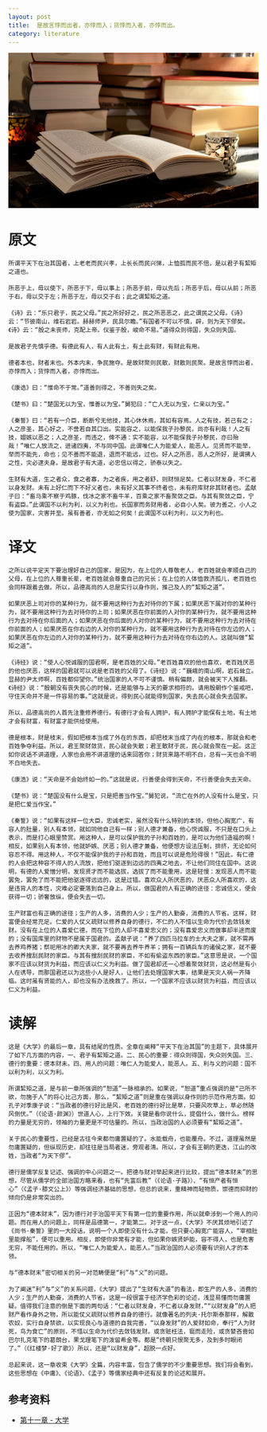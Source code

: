 ```yaml
---
layout: post
title:  是故言悖而出者，亦悖而入；货悖而入者，亦悖而出。
category: literature
---
```


![](/assets/img/literature.jpg)

# 原文

    所谓平天下在治其国者，上老老而民兴孝，上长长而民兴悌，上恤孤而民不倍，是以君子有絜矩之道也。

    所恶于上，毋以使下，所恶于下，毋以事上；所恶于前，毋以先后；所恶于后，毋以从前；所恶于右，毋以交于左；所恶于左，毋以交于右；此之谓絜矩之道。

    《诗》云：“乐只君子，民之父母。”民之所好好之，民之所恶恶之，此之谓民之父母。《诗》云：“节彼南山，维石岩岩。赫赫师尹，民具尔瞻。”有国者不可以不慎，辟，则为天下僇矣。《诗》云：“殷之未丧师，克配上帝。仪鉴于殷，峻命不易。”道得众则得国，失众则失国。

    是故君子先慎乎德。有德此有人，有人此有土，有土此有财，有财此有用。

    德者本也，财者末也。外本内末，争民施夺。是故财聚则民散，财散则民聚。是故言悖而出者，亦悖而入；货悖而入者，亦悖而出。

    《康诰》曰：“惟命不于常。”道善则得之，不善则失之矣。

    《楚书》曰：“楚国无以为宝，惟善以为宝。”舅犯曰：“亡人无以为宝，仁亲以为宝。”

    《秦誓》曰：“若有一介臣，断断兮无他技，其心休休焉，其如有容焉。人之有技，若己有之；人之彦圣，其心好之，不啻若自其口出。实能容之，以能保我子孙黎民，尚亦有利哉！人之有技，媢嫉以恶之；人之彦圣，而违之，俾不通：实不能容，以不能保我子孙黎民，亦曰殆哉！”唯仁人放流之，迸诸四夷，不与同中国。此谓唯仁人为能爱人，能恶人。见贤而不能举，举而不能先，命也；见不善而不能退，退而不能远，过也。好人之所恶，恶人之所好，是谓拂人之性，灾必逮夫身。是故君子有大道，必忠信以得之，骄泰以失之。

    生财有大道，生之者众，食之者寡，为之者疾，用之者舒，则财恒足矣。仁者以财发身，不仁者以身发财。未有上好仁而下不好义者也，未有好义其事不终者也，未有府库财非其财者也。孟献子曰：“畜马乘不察于鸡豚，伐冰之家不畜牛羊，百乘之家不畜聚敛之臣。与其有聚敛之臣，宁有盗臣。”此谓国不以利为利，以义为利也。长国家而务财用者，必自小人矣。彼为善之，小人之使为国家，灾害并至。虽有善者，亦无如之何矣！此谓国不以利为利，以义为利也。

# 译文

    之所以说平定天下要治理好自己的国家，是因为，在上位的人尊敬老人，老百姓就会孝顺自己的父母，在上位的人尊重长辈，老百姓就会尊重自己的兄长；在上位的人体恤救济孤儿，老百姓也会同样跟着去做。所以，品德高尚的人总是实行以身作则，推己及人的“絜矩之道”。

    如果厌恶上司对你的某种行为，就不要用这种行为去对待你的下属；如果厌恶下属对你的某种行为，就不要用这种行为去对待你的上司；如果厌恶在你前面的人对你的某种行为，就不要用这种行为去对待在你后面的人；如果厌恶在你后面的人对你的某种行为，就不要用这种行为去对待在你前面的人；如果厌恶在你右边的人对你的某种行为，就不要用这种行为去对待在你左边的人；如果厌恶在你左边的人对你的某种行为，就不要用这种行为去对待在你右边的人。这就叫做“絜矩之道”。

    《诗经》说：“使人心悦诚服的国君啊，是老百姓的父母。”老百姓喜欢的他也喜欢，老百姓厌恶的他也厌恶，这样的国君就可以说是老百姓的父母了。《诗经》说：“巍峨的南山啊，岩石耸立。显赫的尹太师啊，百姓都仰望你。”统治国家的人不可不谨慎。稍有偏颇，就会被天下人推翻。《诗经》说：“殷朝没有丧失民心的时候，还是能够与上天的要求相符的。请用殷朝作个鉴戒吧，守住天命并不是一件容易的事。”这就是说，得到民心就能得到国家，失去民心就会失去国家。

    所以，品德高尚的人首先注重修养德行。有德行才会有人拥护，有人拥护才能保有土地，有土地才会有财富，有财富才能供给使用。

    德是根本，财是枝末，假如把根本当成了外在的东西，却把枝末当成了内在的根本，那就会和老百姓争夺利益。所以，君王聚财敛货，民心就会失散；君王散财于民，民心就会聚在一起。这正如你说话不讲道理，人家也会用不讲道理的话来回答你；财货来路不明不白，总有一天也会不明不白地失去。

    《康浩》说：“天命是不会始终如一的。”这就是说，行善便会得到天命，不行善便会失去天命。

    《楚书》说：“楚国没有什么是宝，只是把善当作宝。”舅犯说，“流亡在外的人没有什么是宝，只是把仁爱当作宝。”

    《秦誓》说：“如果有这样一位大臣，忠诚老实，虽然没有什么特别的本领，但他心胸宽广，有容人的肚量，别人有本领，就如同他自己有一样；别人德才兼备，他心悦诚服，不只是在口头上表示，而是打心眼里赞赏。用这种人，是可以保护我的子孙和百姓的，是可以为他们造福的啊！相反，如果别人有本领，他就妒嫉、厌恶；别人德才兼备，他便想方设法压制，排挤，无论如何容忍不得。用这种人，不仅不能保护我的子孙和百姓，而且可以说是危险得很！”因此，有仁德的人会把这种容不得人的人流放，把他们驱逐到边远的四夷之地去，不让他们同住在国中。这说明，有德的人爱憎分明，发现贤才而不能选拔，选拔了而不能重用，这是轻慢：发现恶人而不能罢免，罢免了而不能把他驱逐得远远的，这是过错。喜欢众人所厌恶的，厌恶众人所喜欢的，这是违背人的本性，灾难必定要落到自己身上。所以，做国君的人有正确的途径：忠诚信义，便会获得一切；骄奢放纵，便会失去一切。

    生产财富也有正确的途径；生产的人多，消费的人少；生产的人勤奋，消费的人节省。这样，财富便会经常充足。仁爱的人仗义疏财以修养自身的德行，不仁的人不惜以生命为代价去敛钱发财。没有在上位的人喜爱仁德，而在下位的人却不喜爱忠义的；没有喜爱忠义而做事却半途而废的；没有国库里的财物不是属于国君的。孟献子说：“养了四匹马拉车的士大夫之家，就不需再去养鸡养猪；祭祀用冰的卿大夫家，就不要再去养牛养羊；拥有一百辆兵车的诸侯之家，就不要去收养搜刮民财的家臣。与其有搜刮民财的家臣，不如有偷盗东西的家臣。”这意思是说，一个国家不应该以财货为利益，而应该以仁义为利益。做了国君却还一心想着聚敛财货，这必然是有小人在诱导，而那国君还以为这些小人是好人，让他们去处理国家大事，结果是天灾人祸一齐降临。这时虽有贤能的人，却也没有办法挽救了。所以，一个国家不应该以财货为利益，而应该以仁义为利益。

# 读解

    这是《大学》的最后一章，具有结尾的性质。全章在阐释“平天下在治其国”的主题下，具体展开了如下几方面的内容，一、君子有絜矩之道。二、民心的重要：得众则得国，失众则失国。三、德行的重要：德本财未。四、用人的问题：唯仁人为能爱人，能恶人。五、利与义的问题：国不以利为利，以义为利。

    所谓絜矩之道，是与前一章所强调的“恕道”一脉相承的。如果说，“恕道”重点强调的是“己所不欲，勿施于人”的将心比己方面，那么，“絜矩之道”则是重在强调以身作则的示范作用方面。如孔子对季康子说：“当政者的德行好比是风，老百姓的德行好比是草，只要风吹草上，草必然随风倒伏。”（《论语·颜渊》）世道人心，上行下效。关键是看你说什么，提倡什么，做什么。榜样的力量是无穷的，领袖的力量更是不可估量的。所以，当政治国的人必须要有“絜矩之道”。

    关于民心的重要性，已经是古往今来都勿庸置疑的了。水能载舟，也能覆舟。不过，道理虽然是勿庸置疑的，但纵现历史，却往往是当局者迷，旁观者清。所以，才会有王朝的更迭，江山的改姓，当政者“为天下僇”。

    德行是儒学反复记述、强调的中心问题之一。把德与财对举起来进行比较，提出“德本财未”的思想，尽管从儒学的全部治国方略来看，也有“先富后教”（《论语·子路》）、“有恒产者有恒心”（《孟子·膝文公上》）等强调经济基础的思想，但总的说来，重精神而轻物质，崇德而抑财的倾向仍是非常突出的。

    正因为“德本财末”，因为德行对于治国平天下有第一位的重要作用，所以就牵涉到一个用人的问题。而在用人的问题上，同样是品德第一，才能第二。对于这一点，《大学》不厌其烦地引述了《尚书·秦誓》里的一大段话，说明一个人即使没有什么才能，但只要心胸宽广能容人，“宰相肚里能撑船”，便可以重用。相反，即使你非常有才能，但如果你嫉贤妒能，容不得人，也是危害无穷，不能任用的。所以，“唯仁人为能爱人，能恶人。”当政治国的人必须要有识别人才的本领。

    与“德本财末”密切相关的另一对范畴便是“利”与“义”的问题。

    为了阐迷“利”与“义”的关系问题，《大学》提出了“生财有大道”的看法，即生产的人多，消费的人少；生产的人勤奋，消费的人节省。这是一段很富于经济学色彩的论述，浅显易懂而勿庸置疑。值得我们注意的倒是下面的两句话：“仁者以财发身，不仁者以身发财，”“以财发身”的人把财产看作身外之物，所以能仗义疏财以修养自身的德行。就像著名的列夫·托尔斯泰那样，解散农奴，实行自身禁欲，以实现良心与道德的自我完善，“以身发财”的人爱财如命，奉行“人为财死，鸟为食亡”的原则，不惜以生命为代价去敛钱发财。或贪赃枉法，铤而走险，或贪婪吝啬如巴尔扎克笔下的葛朗台，果戈理笔下的泼留希金等。都是“终朝只恨聚无多，及到多时眼闭了。”（《红楼梦·好了歌》）所以，还是“以财发身”，超脱一点好。

    总起来说，这一章收束《大学》全篇，内容丰富，包含了儒学的不少重要思想。我们将会看到，这些思想在《中庸》、《论语》、《孟子》等儒家经典中还有反复的论述和展开。


## 参考资料

* [第十一章 - 大学](http://so.gushiwen.org/guwen/bookv_3047.aspx)
